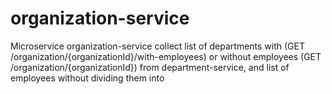 # organization-service

Microservice organization-service collect list of departments with (GET /organization/{organizationId}/with-employees) or without employees (GET /organization/{organizationId}) from department-service, and list of employees without dividing them into